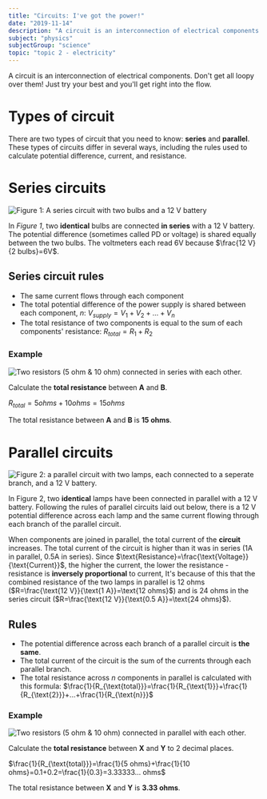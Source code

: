 ```yaml
---
title: "Circuits: I've got the power!"
date: "2019-11-14"
description: "A circuit is an interconnection of electrical components. Don't get all loopy over them! Just try your best and you'll get right into the flow."
subject: "physics"
subjectGroup: "science"
topic: "topic 2 - electricity"
---
```


A circuit is an interconnection of electrical components. Don't get all loopy over them! Just try your best and you'll get right into the flow.

# Types of circuit

There are two types of circuit that you need to know: **series** and **parallel**. These types of circuits differ in several ways, including the rules used to calculate potential difference, current, and resistance.

# Series circuits

![Figure 1: A series circuit with two bulbs and a 12 V battery](articles/physics/topic-2/series-bulb-circuit.svg)

In _Figure 1_, two **identical** bulbs are connected **in series** with a 12 V battery. The potential difference (sometimes called PD or voltage) is shared equally between the two bulbs. The voltmeters each read 6V because $\frac{12 V}{2 bulbs}=6V$.

## Series circuit rules

- The same current flows through each component
- The total potential difference of the power supply is shared between each component, _n_: $V_{supply}=V_{1}+V_{2}+...+V_{n}$
- The total resistance of two components is equal to the sum of each components' resistance: $R_{total} = R_{1} + R_{2}$

### Example

![Two resistors (5 ohm & 10 ohm) connected in series with each other.](articles/physics/topic-2/resistance.svg)

Calculate the **total resistance** between **A** and **B**.

$R_{total} = 5 ohms + 10 ohms = 15 ohms$

The total resistance between **A** and **B** is **15 ohms**.

# Parallel circuits

![Figure 2: a parallel circuit with two lamps, each connected to a seperate branch, and a 12 V battery.](articles/physics/topic-2/parallel-bulb-circuit.svg)

In Figure 2, two **identical** lamps have been connected in parallel with a 12 V battery. Following the rules of parallel circuits laid out below, there is a 12 V potential difference across each lamp and the same current flowing through each branch of the parallel circuit.

When components are joined in parallel, the total current of the **circuit** increases. The total current of the circuit is higher than it was in series (1A in parallel, 0.5A in series). Since $\text{Resistance}=\frac{\text{Voltage}}{\text{Current}}$, the higher the current, the lower the resistance - resistance is **inversely proportional** to current, It's because of this that the combined resistance of the two lamps in parallel is 12 ohms ($R=\frac{\text{12 V}}{\text{1 A}}=\text{12 ohms}$) and is 24 ohms in the series circuit ($R=\frac{\text{12 V}}{\text{0.5 A}}=\text{24 ohms}$).

## Rules

- The potential difference across each branch of a parallel circuit is **the same**.
- The total current of the circuit is the sum of the currents through each parallel branch.
- The total resistance across _n_ components in parallel is calculated with this formula: $\frac{1}{R_{\text{total}}}=\frac{1}{R_{\text{1}}}+\frac{1}{R_{\text{2}}}+...+\frac{1}{R_{\text{n}}}$

### Example

![Two resistors (5 ohm & 10 ohm) connected in parallel with each other.](articles/physics/topic-2/parallel-resistance.svg)

Calculate the **total resistance** between **X** and **Y** to 2 decimal places.

$\frac{1}{R_{\text{total}}}=\frac{1}{5 ohms}+\frac{1}{10 ohms}=0.1+0.2=\frac{1}{0.3}=3.33333... ohms$

The total resistance between **X** and **Y** is **3.33 ohms**.
